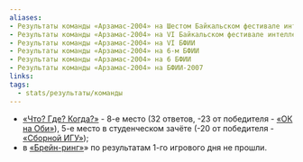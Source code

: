 ```yaml
---
aliases:
- Результаты команды «Арзамас-2004» на Шестом Байкальском фестивале интеллектуальных игр
- Результаты команды «Арзамас-2004» на VI Байкальском фестивале интеллектуальных игр
- Результаты команды «Арзамас-2004» на VI БФИИ
- Результаты команды «Арзамас-2004» на 6-м БФИИ
- Результаты команды «Арзамас-2004» на 6 БФИИ
- Результаты команды «Арзамас-2004» на БФИИ-2007
links: 
tags:
  - stats/результаты/команды
---
```

* [«Что? Где? Когда?»](maingame-06-2007.md) - 8-е место (32 ответов, -23 от победителя - [«ОК на Оби»](ok_na_obi-06-2007.md)), 5-е место в студенческом зачёте (-20 от победителя - [«Сборной ИГУ»](sbornaya_igu-06-2007.md));
* в [«Брейн-ринг»](speedgame-06-2007.md)» по результатам 1-го игрового дня не прошли.
